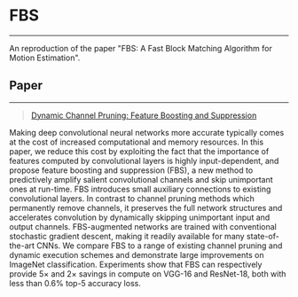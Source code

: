 # FBS

---
An reproduction of the paper "FBS: A Fast Block Matching Algorithm for Motion Estimation".

## Paper

---
> [Dynamic Channel Pruning: Feature Boosting and Suppression](https://arxiv.org/abs/1810.05331)

Making deep convolutional neural networks more accurate typically comes at the cost of increased computational and memory resources. In this paper, we reduce this cost by exploiting the fact that the importance of features computed by convolutional layers is highly input-dependent, and propose feature boosting and suppression (FBS), a new method to predictively amplify salient convolutional channels and skip unimportant ones at run-time. FBS introduces small auxiliary connections to existing convolutional layers. In contrast to channel pruning methods which permanently remove channels, it preserves the full network structures and accelerates convolution by dynamically skipping unimportant input and output channels. FBS-augmented networks are trained with conventional stochastic gradient descent, making it readily available for many state-of-the-art CNNs. We compare FBS to a range of existing channel pruning and dynamic execution schemes and demonstrate large improvements on ImageNet classification. Experiments show that FBS can respectively provide 5× and 2× savings in compute on VGG-16 and ResNet-18, both with less than 0.6% top-5 accuracy loss.
